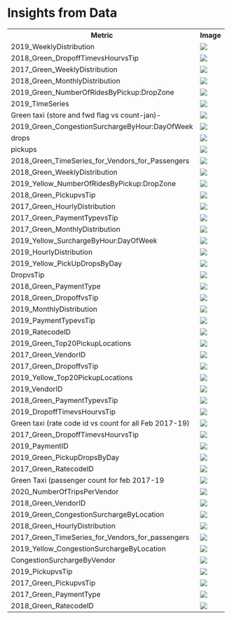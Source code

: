# Insights from Data
<table>
<tr><th>Metric</th><th>Image</th></tr>
<tr><td>2019_WeeklyDistribution</td><td><img src="2019_WeeklyDistribution.PNG"/></td></tr>
<tr><td>2018_Green_DropoffTimevsHourvsTip</td><td><img src="2018_Green_DropoffTimevsHourvsTip.PNG"/></td></tr>
<tr><td>2017_Green_WeeklyDistribution</td><td><img src="2017_Green_WeeklyDistribution.PNG"/></td></tr>
<tr><td>2018_Green_MonthlyDistribution</td><td><img src="2018_Green_MonthlyDistribution.PNG"/></td></tr>
<tr><td>2019_Green_NumberOfRidesByPickup:DropZone</td><td><img src="2019_Green_NumberOfRidesByPickup:DropZone.png"/></td></tr>
<tr><td>2019_TimeSeries</td><td><img src="2019_TimeSeries.PNG"/></td></tr>
<tr><td>Green taxi (store and fwd flag vs count-jan)- </td><td><img src="Green taxi (store and fwd flag vs count-jan)- .PNG"/></td></tr>
<tr><td>2019_Green_CongestionSurchargeByHour:DayOfWeek</td><td><img src="2019_Green_CongestionSurchargeByHour:DayOfWeek.png"/></td></tr>
<tr><td>drops</td><td><img src="drops.png"/></td></tr>
<tr><td>pickups</td><td><img src="pickups.png"/></td></tr>
<tr><td>2018_Green_TimeSeries_for_Vendors_for_Passengers</td><td><img src="2018_Green_TimeSeries_for_Vendors_for_Passengers.PNG"/></td></tr>
<tr><td>2018_Green_WeeklyDistribution</td><td><img src="2018_Green_WeeklyDistribution.PNG"/></td></tr>
<tr><td>2019_Yellow_NumberOfRidesByPickup:DropZone</td><td><img src="2019_Yellow_NumberOfRidesByPickup:DropZone.png"/></td></tr>
<tr><td>2018_Green_PickupvsTip</td><td><img src="2018_Green_PickupvsTip.PNG"/></td></tr>
<tr><td>2017_Green_HourlyDistribution</td><td><img src="2017_Green_HourlyDistribution.PNG"/></td></tr>
<tr><td>2017_Green_PaymentTypevsTip</td><td><img src="2017_Green_PaymentTypevsTip.PNG"/></td></tr>
<tr><td>2017_Green_MonthlyDistribution</td><td><img src="2017_Green_MonthlyDistribution.PNG"/></td></tr>
<tr><td>2019_Yellow_SurchargeByHour:DayOfWeek</td><td><img src="2019_Yellow_SurchargeByHour:DayOfWeek.png"/></td></tr>
<tr><td>2019_HourlyDistribution</td><td><img src="2019_HourlyDistribution.PNG"/></td></tr>
<tr><td>2019_Yellow_PickUpDropsByDay</td><td><img src="2019_Yellow_PickUpDropsByDay.png"/></td></tr>
<tr><td>DropvsTip</td><td><img src="DropvsTip.PNG"/></td></tr>
<tr><td>2018_Green_PaymentType</td><td><img src="2018_Green_PaymentType.PNG"/></td></tr>
<tr><td>2018_Green_DropoffvsTip</td><td><img src="2018_Green_DropoffvsTip.PNG"/></td></tr>
<tr><td>2019_MonthlyDistribution</td><td><img src="2019_MonthlyDistribution.PNG"/></td></tr>
<tr><td>2019_PaymentTypevsTip</td><td><img src="2019_PaymentTypevsTip.PNG"/></td></tr>
<tr><td>2019_RatecodeID</td><td><img src="2019_RatecodeID.PNG"/></td></tr>
<tr><td>2019_Green_Top20PickupLocations</td><td><img src="2019_Green_Top20PickupLocations.png"/></td></tr>
<tr><td>2017_Green_VendorID</td><td><img src="2017_Green_VendorID.PNG"/></td></tr>
<tr><td>2017_Green_DropoffvsTip</td><td><img src="2017_Green_DropoffvsTip.PNG"/></td></tr>
<tr><td>2019_Yellow_Top20PickupLocations</td><td><img src="2019_Yellow_Top20PickupLocations.png"/></td></tr>
<tr><td>2019_VendorID</td><td><img src="2019_VendorID.PNG"/></td></tr>
<tr><td>2018_Green_PaymentTypevsTip</td><td><img src="2018_Green_PaymentTypevsTip.PNG"/></td></tr>
<tr><td>2019_DropoffTimevsHourvsTip</td><td><img src="2019_DropoffTimevsHourvsTip.PNG"/></td></tr>
<tr><td>Green taxi (rate code id vs count for all Feb 2017-19) </td><td><img src="Green taxi (rate code id vs count for all Feb 2017-19) .png"/></td></tr>
<tr><td>2017_Green_DropoffTimevsHourvsTip</td><td><img src="2017_Green_DropoffTimevsHourvsTip.PNG"/></td></tr>
<tr><td>2019_PaymentID</td><td><img src="2019_PaymentID.PNG"/></td></tr>
<tr><td>2019_Green_PickupDropsByDay</td><td><img src="2019_Green_PickupDropsByDay.png"/></td></tr>
<tr><td>2017_Green_RatecodeID</td><td><img src="2017_Green_RatecodeID.PNG"/></td></tr>
<tr><td>Green Taxi (passenger count  for feb 2017-19 </td><td><img src="Green Taxi (passenger count  for feb 2017-19 .png"/></td></tr>
<tr><td>2020_NumberOfTripsPerVendor</td><td><img src="2020_NumberOfTripsPerVendor.png"/></td></tr>
<tr><td>2018_Green_VendorID</td><td><img src="2018_Green_VendorID.PNG"/></td></tr>
<tr><td>2019_Green_CongestionSurchargeByLocation</td><td><img src="2019_Green_CongestionSurchargeByLocation.png"/></td></tr>
<tr><td>2018_Green_HourlyDistribution</td><td><img src="2018_Green_HourlyDistribution.PNG"/></td></tr>
<tr><td>2017_Green_TimeSeries_for_Vendors_for_passengers</td><td><img src="2017_Green_TimeSeries_for_Vendors_for_passengers.PNG"/></td></tr>
<tr><td>2019_Yellow_CongestionSurchargeByLocation</td><td><img src="2019_Yellow_CongestionSurchargeByLocation.png"/></td></tr>
<tr><td>CongestionSurchargeByVendor</td><td><img src="CongestionSurchargeByVendor.png"/></td></tr>
<tr><td>2019_PickupvsTip</td><td><img src="2019_PickupvsTip.PNG"/></td></tr>
<tr><td>2017_Green_PickupvsTip</td><td><img src="2017_Green_PickupvsTip.PNG"/></td></tr>
<tr><td>2017_Green_PaymentType</td><td><img src="2017_Green_PaymentType.PNG"/></td></tr>
<tr><td>2018_Green_RatecodeID</td><td><img src="2018_Green_RatecodeID.PNG"/></td></tr>
</table>
